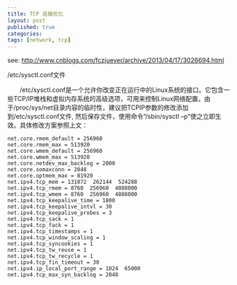 ```yaml
---
title: TCP 连接优化
layout: post
published: true
categories: 
tags: [network, tcp]
---
```


see: http://www.cnblogs.com/fczjuever/archive/2013/04/17/3026694.html

/etc/sysctl.conf文件

　　/etc/sysctl.conf是一个允许你改变正在运行中的Linux系统的接口。它包含一些TCP/IP堆栈和虚拟内存系统的高级选项，可用来控制Linux网络配置，由于/proc/sys/net目录内容的临时性，建议把TCPIP参数的修改添加到/etc/sysctl.conf文件, 然后保存文件，使用命令“/sbin/sysctl –p”使之立即生效。具体修改方案参照上文：

```
net.core.rmem_default = 256960
net.core.rmem_max = 513920
net.core.wmem_default = 256960
net.core.wmem_max = 513920
net.core.netdev_max_backlog = 2000
net.core.somaxconn = 2048
net.core.optmem_max = 81920
net.ipv4.tcp_mem = 131072  262144  524288
net.ipv4.tcp_rmem = 8760  256960  4088000
net.ipv4.tcp_wmem = 8760  256960  4088000
net.ipv4.tcp_keepalive_time = 1800
net.ipv4.tcp_keepalive_intvl = 30
net.ipv4.tcp_keepalive_probes = 3
net.ipv4.tcp_sack = 1
net.ipv4.tcp_fack = 1
net.ipv4.tcp_timestamps = 1
net.ipv4.tcp_window_scaling = 1
net.ipv4.tcp_syncookies = 1
net.ipv4.tcp_tw_reuse = 1
net.ipv4.tcp_tw_recycle = 1
net.ipv4.tcp_fin_timeout = 30
net.ipv4.ip_local_port_range = 1024  65000
net.ipv4.tcp_max_syn_backlog = 2048
```
